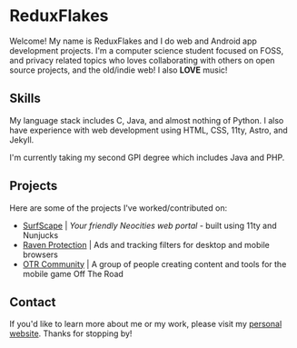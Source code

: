 # ReduxFlakes

Welcome! My name is ReduxFlakes and I do web and Android app development projects. I'm a computer science student focused on FOSS, and privacy related topics who loves collaborating with others on open source projects, and the old/indie web! I also **LOVE** music!

## Skills

My language stack includes C, Java, and almost nothing of Python. I also have experience with web development using HTML, CSS, 11ty, Astro, and Jekyll.

I'm currently taking my second GPI degree which includes Java and PHP.

## Projects

Here are some of the projects I've worked/contributed on:

- [SurfScape](https://github.com/SurfScape) | _Your friendly Neocities web portal_ - built using 11ty and Nunjucks
- [Raven Protection](https://github.com/ReduxFlakes/raven-protection) | Ads and tracking filters for desktop and mobile browsers
- [OTR Community](https://github.com/otr-community) | A group of people creating content and tools for the mobile game Off The Road

## Contact

If you'd like to learn more about me or my work, please visit my [personal website](https://reduxflakes.neocities.org). Thanks for stopping by!

